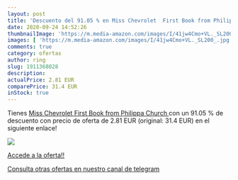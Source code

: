 ```yaml
---
layout: post
title: 'Descuento del 91.05 % en Miss Chevrolet  First Book from Philippa'
date: 2020-09-24 14:52:26
thumbnailImage: 'https://m.media-amazon.com/images/I/41jw4Cmo+VL._SL200_.jpg'
images: [ 'https://m.media-amazon.com/images/I/41jw4Cmo+VL._SL200_.jpg' ]
comments: true
category: ofertas
author: ring
slug: 1911368028
description:
actualPrice: 2.81 EUR
comparePrice: 31.4 EUR
inStock: true
---
```


Tienes [Miss Chevrolet  First Book from Philippa Church ](https://www.amazon.com/dp/1911368028/?tag=redken08-20) con un 91.05 % de descuento con precio de oferta de 2.81 EUR (original: 31.4 EUR) en el siguiente enlace!

[![](https://m.media-amazon.com/images/I/41jw4Cmo+VL._SL200_.jpg)](https://www.amazon.com/dp/1911368028/?tag=redken08-20)

[Accede a la oferta!!](https://www.amazon.com/dp/1911368028/?tag=redken08-20)

[Consulta otras ofertas en nuestro canal de telegram](https://t.me/s/ofertas25)
